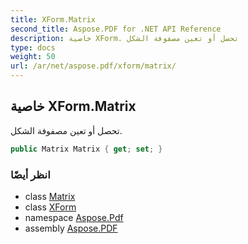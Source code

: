 ```yaml
---
title: XForm.Matrix
second_title: Aspose.PDF for .NET API Reference
description: خاصية XForm. تحصل أو تعين مصفوفة الشكل
type: docs
weight: 50
url: /ar/net/aspose.pdf/xform/matrix/
---
```

## خاصية XForm.Matrix

تحصل أو تعين مصفوفة الشكل.

```csharp
public Matrix Matrix { get; set; }
```

### انظر أيضًا

* class [Matrix](../../matrix/)
* class [XForm](../)
* namespace [Aspose.Pdf](../../../aspose.pdf/)
* assembly [Aspose.PDF](../../../)